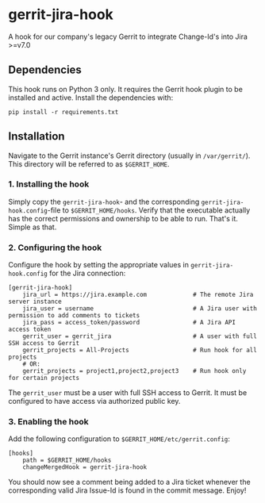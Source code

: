 # gerrit-jira-hook

A hook for our company's legacy Gerrit to integrate Change-Id's into Jira >=v7.0

## Dependencies

This hook runs on Python 3 only. It requires the Gerrit hook plugin to be installed and active. Install the dependencies with:

    pip install -r requirements.txt

## Installation

Navigate to the Gerrit instance's Gerrit directory (usually in `/var/gerrit/`). This directory will be referred to as `$GERRIT_HOME`.

### 1. Installing the hook

Simply copy the `gerrit-jira-hook`- and the corresponding `gerrit-jira-hook.config`-file to `$GERRIT_HOME/hooks`. Verify that the executable actually has the correct permissions and ownership to be able to run. That's it. Simple as that.

### 2. Configuring the hook

Configure the hook by setting the appropriate values in `gerrit-jira-hook.config` for the Jira connection:

    [gerrit-jira-hook]
        jira_url = https://jira.example.com             # The remote Jira server instance
        jira_user = username                            # A Jira user with permission to add comments to tickets
        jira_pass = access_token/password               # A Jira API access token
        gerrit_user = gerrit_jira                       # A user with full SSH access to Gerrit
        gerrit_projects = All-Projects                  # Run hook for all projects
        # OR:
        gerrit_projects = project1,project2,project3    # Run hook only for certain projects

The `gerrit_user` must be a user with full SSH access to Gerrit. It must be configured to have access via authorized public key.

### 3. Enabling the hook

Add the following configuration to `$GERRIT_HOME/etc/gerrit.config`:

    [hooks]
        path = $GERRIT_HOME/hooks
        changeMergedHook = gerrit-jira-hook

You should now see a comment being added to a Jira ticket whenever the corresponding valid Jira Issue-Id is found in the commit message.
Enjoy!
